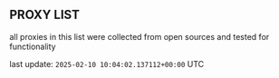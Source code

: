 ## PROXY LIST

all proxies in this list were collected from open sources and tested for functionality

last update: `2025-02-10 10:04:02.137112+00:00` UTC